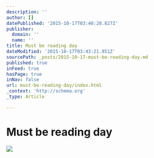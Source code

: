 ```yaml
---
description: ''
author: []
datePublished: '2015-10-17T03:46:28.827Z'
publisher:
  domain: ''
  name: ''
title: Must be reading day
dateModified: '2015-10-17T03:43:21.951Z'
sourcePath: _posts/2015-10-17-must-be-reading-day.md
published: true
inFeed: true
hasPage: true
inNav: false
url: must-be-reading-day/index.html
_context: 'http://schema.org'
_type: Article

---
```

# Must be reading day
![](https://the-grid-user-content.s3-us-west-2.amazonaws.com/deb22d52-7b9b-48b7-a79e-e81c153226a4.png)
